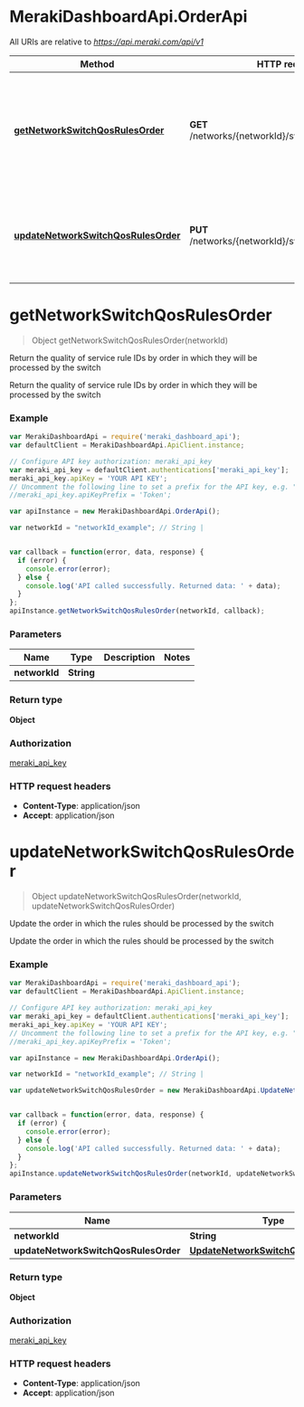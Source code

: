 # MerakiDashboardApi.OrderApi

All URIs are relative to *https://api.meraki.com/api/v1*

Method | HTTP request | Description
------------- | ------------- | -------------
[**getNetworkSwitchQosRulesOrder**](OrderApi.md#getNetworkSwitchQosRulesOrder) | **GET** /networks/{networkId}/switch/qosRules/order | Return the quality of service rule IDs by order in which they will be processed by the switch
[**updateNetworkSwitchQosRulesOrder**](OrderApi.md#updateNetworkSwitchQosRulesOrder) | **PUT** /networks/{networkId}/switch/qosRules/order | Update the order in which the rules should be processed by the switch


<a name="getNetworkSwitchQosRulesOrder"></a>
# **getNetworkSwitchQosRulesOrder**
> Object getNetworkSwitchQosRulesOrder(networkId)

Return the quality of service rule IDs by order in which they will be processed by the switch

Return the quality of service rule IDs by order in which they will be processed by the switch

### Example
```javascript
var MerakiDashboardApi = require('meraki_dashboard_api');
var defaultClient = MerakiDashboardApi.ApiClient.instance;

// Configure API key authorization: meraki_api_key
var meraki_api_key = defaultClient.authentications['meraki_api_key'];
meraki_api_key.apiKey = 'YOUR API KEY';
// Uncomment the following line to set a prefix for the API key, e.g. "Token" (defaults to null)
//meraki_api_key.apiKeyPrefix = 'Token';

var apiInstance = new MerakiDashboardApi.OrderApi();

var networkId = "networkId_example"; // String | 


var callback = function(error, data, response) {
  if (error) {
    console.error(error);
  } else {
    console.log('API called successfully. Returned data: ' + data);
  }
};
apiInstance.getNetworkSwitchQosRulesOrder(networkId, callback);
```

### Parameters

Name | Type | Description  | Notes
------------- | ------------- | ------------- | -------------
 **networkId** | **String**|  | 

### Return type

**Object**

### Authorization

[meraki_api_key](../README.md#meraki_api_key)

### HTTP request headers

 - **Content-Type**: application/json
 - **Accept**: application/json

<a name="updateNetworkSwitchQosRulesOrder"></a>
# **updateNetworkSwitchQosRulesOrder**
> Object updateNetworkSwitchQosRulesOrder(networkId, updateNetworkSwitchQosRulesOrder)

Update the order in which the rules should be processed by the switch

Update the order in which the rules should be processed by the switch

### Example
```javascript
var MerakiDashboardApi = require('meraki_dashboard_api');
var defaultClient = MerakiDashboardApi.ApiClient.instance;

// Configure API key authorization: meraki_api_key
var meraki_api_key = defaultClient.authentications['meraki_api_key'];
meraki_api_key.apiKey = 'YOUR API KEY';
// Uncomment the following line to set a prefix for the API key, e.g. "Token" (defaults to null)
//meraki_api_key.apiKeyPrefix = 'Token';

var apiInstance = new MerakiDashboardApi.OrderApi();

var networkId = "networkId_example"; // String | 

var updateNetworkSwitchQosRulesOrder = new MerakiDashboardApi.UpdateNetworkSwitchQosRulesOrder(); // UpdateNetworkSwitchQosRulesOrder | 


var callback = function(error, data, response) {
  if (error) {
    console.error(error);
  } else {
    console.log('API called successfully. Returned data: ' + data);
  }
};
apiInstance.updateNetworkSwitchQosRulesOrder(networkId, updateNetworkSwitchQosRulesOrder, callback);
```

### Parameters

Name | Type | Description  | Notes
------------- | ------------- | ------------- | -------------
 **networkId** | **String**|  | 
 **updateNetworkSwitchQosRulesOrder** | [**UpdateNetworkSwitchQosRulesOrder**](UpdateNetworkSwitchQosRulesOrder.md)|  | 

### Return type

**Object**

### Authorization

[meraki_api_key](../README.md#meraki_api_key)

### HTTP request headers

 - **Content-Type**: application/json
 - **Accept**: application/json


